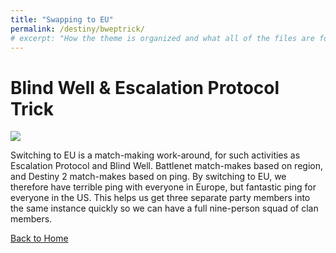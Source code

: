 ```yaml
---
title: "Swapping to EU"
permalink: /destiny/bweptrick/
# excerpt: "How the theme is organized and what all of the files are for."
---
```


# Blind Well & Escalation Protocol Trick

![](https://snowstormclan.github.io/Welcome-Packet/destiny/assets/images/image5-f57fa56f-a129-4592-b4d1-f5dcf3caf20e.png)

Switching to EU is a match-making work-around, for such activities as Escalation Protocol and Blind Well. Battlenet match-makes based on region, and Destiny 2 match-makes based on ping. By switching to EU, we therefore have terrible ping with everyone in Europe, but fantastic ping for everyone in the US. This helps us get three separate party members into the same instance quickly so we can have a full nine-person squad of clan members.

[Back to Home](https://snowstormclan.github.io/Welcome-Packet/)
